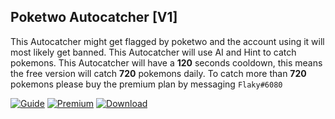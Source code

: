 ## Poketwo Autocatcher [V1]
This Autocatcher might get flagged by poketwo and the account using it will most likely get banned. This Autocatcher will use AI and Hint to catch pokemons. This Autocatcher will have a **120** seconds cooldown, this means the free version will catch **720** pokemons daily. To catch more than **720** pokemons please buy the premium plan by messaging `Flaky#6080`

[![Guide](https://raster.shields.io/badge/Guide-green.png)](https://replit.com/) [![Premium](https://raster.shields.io/badge/Premium-yellow.png)](https://discord.com/users/790788488983085056) [![Download](https://raster.shields.io/badge/Download-red.png)](https://replit.com/) 
